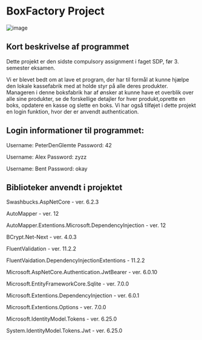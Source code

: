 # BoxFactory Project 

![image](https://cdn.lomax.dk/images/t_item_max/f_auto/v1477924116/produkter/3763000/papkasse-1lags-190-x-190-x-200.jpg)


## Kort beskrivelse af programmet
Dette projekt er den sidste compulsory assignment i faget SDP, før 3. semester eksamen.

Vi er blevet bedt om at lave et program, der har til formål at kunne hjælpe den lokale kassefabrik med at holde styr på alle deres produkter.
Manageren i denne boksfabrik har af ønsker at kunne have et overblik over alle sine produkter, se de forskellige detajler for hver produkt,oprette en boks,
opdatere en kasse og slette en boks.
Vi har også tilføjet i dette projekt en login funktion, hvor der er anvendt authentication. 

##  Login informationer til programmet:

Username: PeterDenGlemte
Password: 42

Username: Alex
Password: zyzz

Username: Bent
Password: okay

## Biblioteker anvendt i projektet

Swashbucks.AspNetCore - ver. 6.2.3

AutoMapper - ver. 12

AutoMapper.Extentions.Microsoft.DependencyInjection - ver. 12

BCrypt.Net-Next - ver. 4.0.3

FluentValidation - ver. 11.2.2

FluentVaidation.DependencyInjectionExtentions - 11.2.2

Microsoft.AspNetCore.Authentication.JwtBearer - ver. 6.0.10

Microsoft.EntityFrameworkCore.Sqlite - ver. 7.0.0

Microsoft.Extentions.DependencyInjection - ver. 6.0.1

Microsoft.Extentions.Options - ver. 7.0.0

Microsoft.IdentityModel.Tokens - ver. 6.25.0

System.IdentityModel.Tokens.Jwt - ver. 6.25.0
